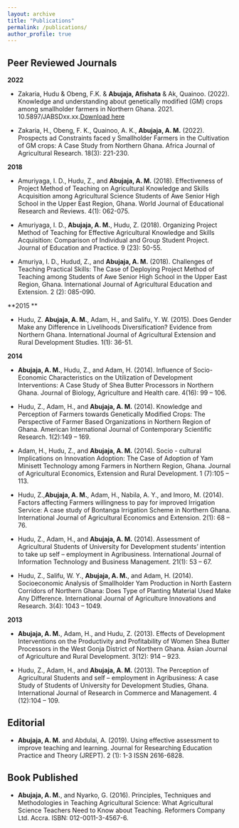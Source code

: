 ```yaml
---
layout: archive
title: "Publications"
permalink: /publications/
author_profile: true
---
```


## Peer Reviewed Journals

**2022**

* Zakaria, Hudu & Obeng, F.K. & **Abujaja, Afishata** & Ak, Quainoo. (2022). Knowledge and understanding about genetically modified (GM) crops among smallholder farmers in Northern Ghana. 2021. 10.5897/JABSDxx.xx.[Download here](https://www.researchgate.net/publication/360424459_Knowledge_and_understanding_about_genetically_modified_GM_crops_among_smallholder_farmers_in_Northern_Ghana/citations) 

* Zakaria, H., Obeng, F. K., Quainoo, A. K., **Abujaja, A. M.** (2022). Prospects ad Constraints faced y Smallholder Farmers in the Cultivation of GM crops: A Case Study from Northern Ghana. Africa Journal of Agricultural Research. 18(3): 221-230.

**2018**

* Amuriyaga, I. D., Hudu, Z., and **Abujaja, A. M.** (2018). Effectiveness of Project Method of Teaching on Agricultural Knowledge and Skills Acquisition among Agricultural Science Students of Awe Senior High School in the Upper East Region, Ghana. World Journal of Educational Research and Reviews. 4(1): 062-075.

* Amuriyaga, I. D., **Abujaja, A. M.**, Hudu, Z. (2018). Organizing Project Method of Teaching for Effective Agricultural Knowledge and Skills Acquisition: Comparison of Individual and Group Student Project. Journal of Education and Practice. 9 (23): 50-55.  

* Amuriya, I. D., Hudud, Z., and **Abujaja, A. M.** (2018). Challenges of Teaching Practical Skills: The Case of Deploying Project Method of Teaching among Students of Awe Senior High School in the Upper East Region, Ghana. International Journal of Agricultural Education and Extension. 2 (2): 085-090.
   
**2015 **

* Hudu, Z. **Abujaja, A. M.**, Adam, H., and Salifu, Y. W. (2015). Does Gender Make any Difference in Livelihoods Diversification? Evidence from Northern Ghana. International Journal of Agricultural Extension and Rural Development Studies. 1(1): 36-51.
    
    
**2014**

* **Abujaja, A. M.**, Hudu, Z., and Adam, H. (2014). Influence of Socio-Economic Characteristics on the Utilization of Development Interventions: A Case Study of Shea Butter Processors in Northern Ghana. Journal of Biology, Agriculture and Health care. 4(16): 99 – 106.
    
* Hudu, Z., Adam, H., and **Abujaja, A. M.** (2014). Knowledge and Perception of Farmers towards Genetically Modified Crops: The Perspective of Farmer Based Organizations in Northern Region of Ghana. American International Journal of Contemporary Scientific Research. 1(2):149 – 169.
    
* Adam, H., Hudu, Z., and **Abujaja, A. M.** (2014). Socio - cultural Implications on Innovation Adoption: The Case of Adoption of Yam Minisett Technology among Farmers in Northern Region, Ghana. Journal of Agricultural Economics, Extension and Rural Development.  1 (7):105 – 113.
    
* Hudu, Z.,**Abujaja, A. M.**, Adam, H., Nabila, A. Y., and Imoro, M.  (2014). Factors affecting Farmers willingness to pay for improved Irrigation Service: A case study of Bontanga Irrigation Scheme in Northern Ghana. International Journal of Agricultural Economics and Extension.  2(1): 68 – 76.
    
* Hudu, Z., Adam, H., and **Abujaja, A. M.**  (2014). Assessment of Agricultural Students of University for Development students’ intention to take up self – employment in Agribusiness.  International Journal of Information Technology and Business Management. 21(1): 53 – 67.
    
* Hudu, Z., Salifu, W. Y., **Abujaja, A. M.**, and Adam, H. (2014). Socioeconomic Analysis of Smallholder Yam Production in North Eastern Corridors of Northern Ghana: Does Type of Planting Material Used Make Any Difference. International Journal of Agriculture Innovations and Research. 3(4): 1043 – 1049.

**2013**
    
* **Abujaja, A. M.**, Adam, H., and Hudu, Z. (2013). Effects of Development Interventions on the Productivity and Profitability of Women Shea Butter Processors in the West Gonja District of Northern Ghana. Asian Journal of Agriculture and Rural Development. 3(12): 914 – 923.
    
* Hudu, Z., Adam, H., and **Abujaja, A. M.**  (2013). The Perception of Agricultural Students and self – employment in Agribusiness: A case Study of Students of University for Development Studies, Ghana. International Journal of Research in Commerce and Management. 4 (12):104 – 109. 

## Editorial

* **Abujaja, A. M.** and Abdulai, A. (2019). Using effective assessment to improve teaching and learning.  Journal for Researching Education Practice and Theory (JREPT). 2 (1): 1-3 ISSN 2616-6828.

## Book Published

* **Abujaja, A. M.**, and Nyarko, G. (2016). Principles, Techniques and Methodologies in Teaching Agricultural Science: What Agricultural Science Teachers Need to Know about Teaching.  Reformers Company Ltd. Accra. ISBN: 012-0011-3-4567-6. 



<!-- 
{% if author.googlescholar %}
  You can also find my articles on <u><a href="{{author.googlescholar}}">my Google Scholar profile</a>.</u>
{% endif %}

{% include base_path %}

{% for post in site.publications reversed %}
  {% include archive-single.html %}
{% endfor %}
 -->
